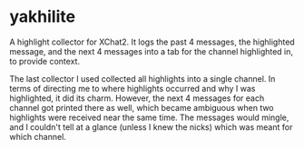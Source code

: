 # yakhilite

A highlight collector for XChat2. It logs the past 4 messages, the highlighted message, and the next 4 messages into a tab for the channel highlighted in, to provide context.

The last collector I used collected all highlights into a single channel. In terms of directing me to where highlights occurred and why I was highlighted, it did its charm. However, the next 4 messages for each channel got printed there as well, which became ambiguous when two highlights were received near the same time. The messages would mingle, and I couldn't tell at a glance (unless I knew the nicks) which was meant for which channel.
